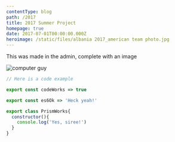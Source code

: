 ```yaml
---
contentType: blog
path: /2017
title: 2017 Summer Project
homepage: true
date: 2017-07-01T00:00:00.000Z
heroimage: /static/files/albania 2017_american team photo.jpg
---
```

This was made in the admin, complete with an image



![computer guy](/files/tumblr_nilmmbd4qq1ssby0io1_540.gif)

```js
// Here is a code example

export const codeWorks => true

export const es6Ok => 'Heck yeah!'

export class PrismWorks{
  constructor(){
    console.log('Yes, siree!')
  }
}
```
